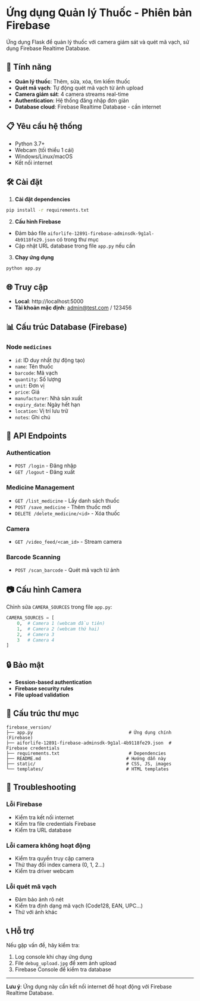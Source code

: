 # Ứng dụng Quản lý Thuốc - Phiên bản Firebase

Ứng dụng Flask để quản lý thuốc với camera giám sát và quét mã vạch, sử dụng Firebase Realtime Database.

## 🚀 Tính năng

- **Quản lý thuốc**: Thêm, sửa, xóa, tìm kiếm thuốc
- **Quét mã vạch**: Tự động quét mã vạch từ ảnh upload
- **Camera giám sát**: 4 camera streams real-time
- **Authentication**: Hệ thống đăng nhập đơn giản
- **Database cloud**: Firebase Realtime Database - cần internet

## 📋 Yêu cầu hệ thống

- Python 3.7+
- Webcam (tối thiểu 1 cái)
- Windows/Linux/macOS
- Kết nối internet

## 🛠️ Cài đặt

1. **Cài đặt dependencies**
```bash
pip install -r requirements.txt
```

2. **Cấu hình Firebase**
- Đảm bảo file `aiforlife-12891-firebase-adminsdk-9g1al-4b9118fe29.json` có trong thư mục
- Cập nhật URL database trong file `app.py` nếu cần

3. **Chạy ứng dụng**
```bash
python app.py
```

## 🌐 Truy cập

- **Local**: http://localhost:5000
- **Tài khoản mặc định**: admin@test.com / 123456

## 📊 Cấu trúc Database (Firebase)

### Node `medicines`
- `id`: ID duy nhất (tự động tạo)
- `name`: Tên thuốc
- `barcode`: Mã vạch
- `quantity`: Số lượng
- `unit`: Đơn vị
- `price`: Giá
- `manufacturer`: Nhà sản xuất
- `expiry_date`: Ngày hết hạn
- `location`: Vị trí lưu trữ
- `notes`: Ghi chú

## 🔧 API Endpoints

### Authentication
- `POST /login` - Đăng nhập
- `GET /logout` - Đăng xuất

### Medicine Management
- `GET /list_medicine` - Lấy danh sách thuốc
- `POST /save_medicine` - Thêm thuốc mới
- `DELETE /delete_medicine/<id>` - Xóa thuốc

### Camera
- `GET /video_feed/<cam_id>` - Stream camera

### Barcode Scanning
- `POST /scan_barcode` - Quét mã vạch từ ảnh

## 📷 Cấu hình Camera

Chỉnh sửa `CAMERA_SOURCES` trong file `app.py`:

```python
CAMERA_SOURCES = [
    0,  # Camera 1 (webcam đầu tiên)
    1,  # Camera 2 (webcam thứ hai)
    2,  # Camera 3
    3   # Camera 4
]
```

## 🔒 Bảo mật

- **Session-based authentication**
- **Firebase security rules**
- **File upload validation**

## 📁 Cấu trúc thư mục

```
firebase_version/
├── app.py                                    # Ứng dụng chính (Firebase)
├── aiforlife-12891-firebase-adminsdk-9g1al-4b9118fe29.json  # Firebase credentials
├── requirements.txt                          # Dependencies
├── README.md                                # Hướng dẫn này
├── static/                                  # CSS, JS, images
└── templates/                               # HTML templates
```

## 🔧 Troubleshooting

### Lỗi Firebase
- Kiểm tra kết nối internet
- Kiểm tra file credentials Firebase
- Kiểm tra URL database

### Lỗi camera không hoạt động
- Kiểm tra quyền truy cập camera
- Thử thay đổi index camera (0, 1, 2...)
- Kiểm tra driver webcam

### Lỗi quét mã vạch
- Đảm bảo ảnh rõ nét
- Kiểm tra định dạng mã vạch (Code128, EAN, UPC...)
- Thử với ảnh khác

## 📞 Hỗ trợ

Nếu gặp vấn đề, hãy kiểm tra:
1. Log console khi chạy ứng dụng
2. File `debug_upload.jpg` để xem ảnh upload
3. Firebase Console để kiểm tra database

---

**Lưu ý**: Ứng dụng này cần kết nối internet để hoạt động với Firebase Realtime Database.
